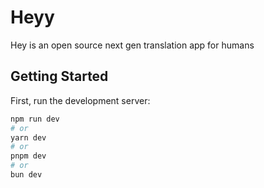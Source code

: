 # Heyy

Hey is an open source next gen translation app for humans

## Getting Started

First, run the development server:

```bash
npm run dev
# or
yarn dev
# or
pnpm dev
# or
bun dev
```
